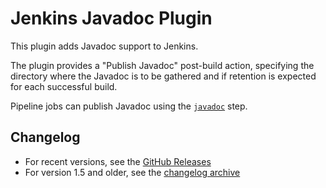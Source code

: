 # Jenkins Javadoc Plugin

This plugin adds Javadoc support to Jenkins.

The plugin provides a "Publish Javadoc" post-build action, specifying the directory where the Javadoc is to be gathered and if retention is expected for each successful build.

Pipeline jobs can publish Javadoc using the [`javadoc`](https://www.jenkins.io/doc/pipeline/steps/javadoc/) step.

## Changelog

* For recent versions, see the [GitHub Releases](https://github.com/jenkinsci/javadoc-plugin/releases)
* For version 1.5 and older, see the [changelog archive](https://github.com/jenkinsci/javadoc-plugin/blob/226.v71211feb_e7e9/docs/CHANGELOG.old.md)
